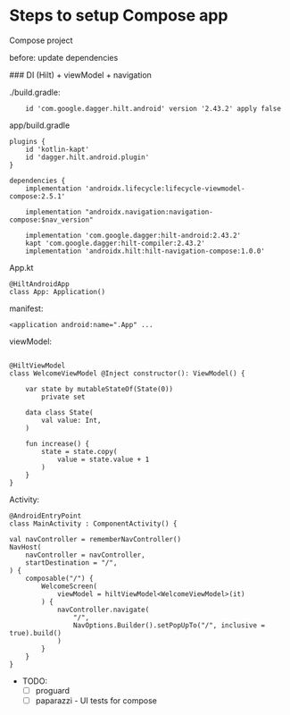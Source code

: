 # Steps to setup Compose app

Compose project

before:
update dependencies

### DI (Hilt) + viewModel + navigation 

./build.gradle:
```
	id 'com.google.dagger.hilt.android' version '2.43.2' apply false
```


app/build.gradle
```
plugins { 
	id 'kotlin-kapt'  
	id 'dagger.hilt.android.plugin'
}
```


```
dependencies {
	implementation 'androidx.lifecycle:lifecycle-viewmodel-compose:2.5.1'  
	  
	implementation "androidx.navigation:navigation-compose:$nav_version"  
	  
	implementation 'com.google.dagger:hilt-android:2.43.2'  
	kapt 'com.google.dagger:hilt-compiler:2.43.2'  
	implementation 'androidx.hilt:hilt-navigation-compose:1.0.0'
```

App.kt
```
@HiltAndroidApp  
class App: Application()
```

manifest:
```
<application android:name=".App" ...
```

viewModel:
```
  
@HiltViewModel  
class WelcomeViewModel @Inject constructor(): ViewModel() {  
  
    var state by mutableStateOf(State(0))  
        private set  
  
	data class State(  
		val value: Int,  
	)  

    fun increase() {  
        state = state.copy(  
            value = state.value + 1  
        )  
    }  
}
```

Activity:
```
@AndroidEntryPoint  
class MainActivity : ComponentActivity() {
```

```
val navController = rememberNavController()  
NavHost(  
	navController = navController,  
	startDestination = "/",  
) {  
	composable("/") {  
		WelcomeScreen(  
			viewModel = hiltViewModel<WelcomeViewModel>(it)  
		) {  
			navController.navigate(
				"/",  
				NavOptions.Builder().setPopUpTo("/", inclusive = true).build()  
			)
		}  
	}
}
```

- TODO:
	- [ ] proguard
	- [ ] paparazzi - UI tests for compose